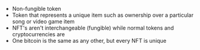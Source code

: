- Non-fungible token
- Token that represents a unique item such as ownership over a particular song or video game item
- NFT's aren't interchangeable (fungible) while normal tokens and cryptocurrencies are
- One bitcoin is the same as any other, but every NFT is unique